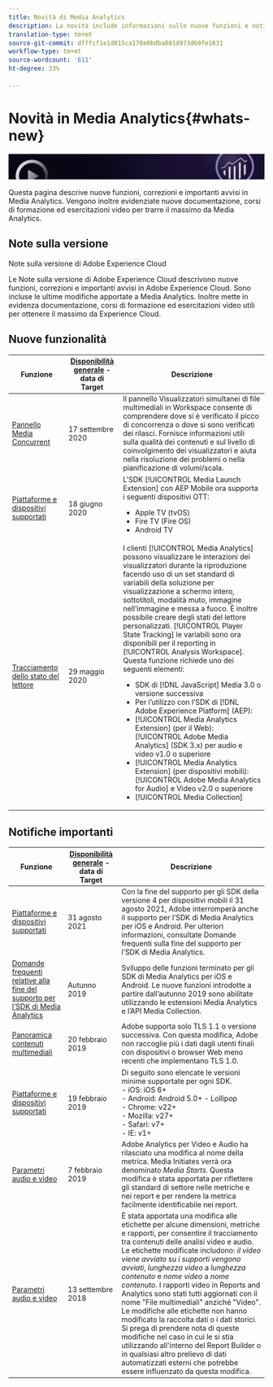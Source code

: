 ```yaml
---
title: Novità di Media Analytics
description: La novità include informazioni sulle nuove funzioni e notifiche.
translation-type: tm+mt
source-git-commit: dfffcf1e1d815ca178e0bdba881d973d60fe1631
workflow-type: tm+mt
source-wordcount: '611'
ht-degree: 33%

---
```



# Novità in Media Analytics{#whats-new}

![Banner](assets/media_analytics_banner.png)


Questa pagina descrive nuove funzioni, correzioni e importanti avvisi in Media Analytics. Vengono inoltre evidenziate nuove documentazione, corsi di formazione ed esercitazioni video per trarre il massimo da Media Analytics.


## Note sulla versione

Note sulla versione di Adobe Experience Cloud

Le Note sulla versione di Adobe Experience Cloud descrivono nuove funzioni, correzioni e importanti avvisi in Adobe Experience Cloud. Sono incluse le ultime modifiche apportate a Media Analytics. Inoltre mette in evidenza documentazione, corsi di formazione ed esercitazioni video utili per ottenere il massimo da Experience Cloud.

## Nuove funzionalità

| Funzione | [Disponibilità generale](https://docs.adobe.com/content/help/it-IT/analytics/landing/an-releases.html) - data di Target | Descrizione |
| ----------- | ---------- | ---------- |
| [Pannello Media Concurrent](media-reports/media-workspace-panels/media-concurrent-viewers.md) | 17 settembre 2020 | Il pannello Visualizzatori simultanei di file multimediali in Workspace consente di comprendere dove si è verificato il picco di concorrenza o dove si sono verificati dei rilasci. Fornisce informazioni utili sulla qualità dei contenuti e sul livello di coinvolgimento dei visualizzatori e aiuta nella risoluzione dei problemi o nella pianificazione di volumi/scala. |
| [Piattaforme e dispositivi supportati](https://docs.adobe.com/content/help/it-IT/media-analytics/using/supported-devices.html) | 18 giugno 2020 | L&#39;SDK [!UICONTROL Media Launch Extension] con AEP Mobile ora supporta i seguenti dispositivi OTT:<ul><li>Apple TV (tvOS)</li><li>Fire TV (Fire OS)</li><li>Android TV</li></ul> |
| [Tracciamento dello stato del lettore](https://docs.adobe.com/content/help/it-IT/media-analytics/using/player-state-tracking/player-state-overview.html) | 29 maggio 2020 | I clienti [!UICONTROL Media Analytics] possono visualizzare le interazioni dei visualizzatori durante la riproduzione facendo uso di un set standard di variabili della soluzione per visualizzazione a schermo intero, sottotitoli, modalità muto, immagine nell’immagine e messa a fuoco. È inoltre possibile creare degli stati del lettore personalizzati. [!UICONTROL Player State Tracking] le variabili sono ora disponibili per il reporting in  [!UICONTROL Analysis Workspace]. Questa funzione richiede uno dei seguenti elementi: <ul><li>SDK di [!DNL JavaScript] Media 3.0 o versione successiva</li><li>Per l’utilizzo con l’SDK di [!DNL Adobe Experience Platform] (AEP):</li><li>[!UICONTROL Media Analytics Extension] (per il Web):  [!UICONTROL Adobe Media Analytics] (SDK 3.x) per audio e video v1.0 o superiore</li><li>[!UICONTROL Media Analytics Extension] (per dispositivi mobili):  [!UICONTROL Adobe Media Analytics for Audio] e Video v2.0 o superiore</li><li>[!UICONTROL Media Collection]</li></ul> |


## Notifiche importanti

| Funzione | [Disponibilità generale](https://docs.adobe.com/content/help/en/analytics/landing/an-releases.html) - data di Target | Descrizione |
| ----------- | ---------- | ---------- |
| [Piattaforme e dispositivi supportati](https://docs.adobe.com/content/help/en/media-analytics/using/supported-devices.html) | 31 agosto 2021 | Con la fine del supporto per gli SDK della versione 4 per dispositivi mobili il 31 agosto 2021,  Adobe interromperà anche il supporto per l’SDK di Media Analytics per iOS e Android. Per ulteriori informazioni, consultate Domande frequenti sulla fine del supporto per l’SDK di Media Analytics. |
| [Domande frequenti relative alla fine del supporto per l’SDK di Media Analytics](sdk-implement/end-of-support-faqs.md) | Autunno 2019 | Sviluppo delle funzioni terminato per gli SDK di Media Analytics per iOS e Android.  Le nuove funzioni introdotte a partire dall’autunno 2019 sono abilitate utilizzando le estensioni Media Analytics e l’API Media Collection. |
| [Panoramica contenuti multimediali](media-overview.md) | 20 febbraio 2019 |  Adobe supporta solo TLS 1.1 o versione successiva. Con questa modifica,  Adobe non raccoglie più i dati dagli utenti finali con dispositivi o browser Web meno recenti che implementano TLS 1.0. |
| [Piattaforme e dispositivi supportati](https://docs.adobe.com/content/help/en/media-analytics/using/supported-devices.html) | 19 febbraio 2019 | Di seguito sono elencate le versioni minime supportate per ogni SDK. <br>- iOS: iOS 6+  <br>- Android: Android 5.0+ - Lollipop  <br>- Chrome: v22+<br>- Mozilla: v27+<br>- Safari: v7+<br>- IE: v1+ |
| [Parametri audio e video](metrics-and-metadata/audio-video-parameters.md) | 7 febbraio 2019 |  Adobe Analytics per Video e Audio ha rilasciato una modifica al nome della metrica. <i></i>Media Initiates verrà ora denominato <i>Media Starts</i>. Questa modifica è stata apportata per riflettere gli standard di settore nelle metriche e nei report e per rendere la metrica facilmente identificabile nei report. |
| [Parametri audio e video](metrics-and-metadata/audio-video-parameters.md) | 13 settembre 2018 | È stata apportata una modifica alle etichette per alcune dimensioni, metriche e rapporti, per consentire il tracciamento tra contenuti delle analisi video e audio. Le etichette modificate includono: *il video viene avviato* su *i supporti vengono avviati*, *lunghezza video* a *lunghezza contenuto* e *nome video* a *nome contenuto*. I rapporti video in Reports and Analytics sono stati tutti aggiornati con il nome &quot;File multimediali&quot; anziché &quot;Video&quot;. Le modifiche alle etichette non hanno modificato la raccolta dati o i dati storici. Si prega di prendere nota di queste modifiche nel caso in cui le si stia utilizzando all&#39;interno del Report Builder o in qualsiasi altro prelievo di dati automatizzati esterni che potrebbe essere influenzato da questa modifica. |




<!-- | title | date | description | -->

